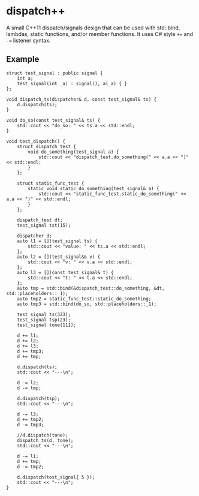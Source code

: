 # dispatch++
A small C++11 dispatch/signals design that can be used with std::bind, lambdas, static functions, and/or member functions. It uses C# style `+=` and `-=` listener syntax. 

## Example

    struct test_signal : public signal {
        int a;
        test_signal(int _a) : signal(), a(_a) { }
    };

    void dispatch_ts(dispatcher& d, const test_signal& ts) {
        d.dispatch(ts);
    }

    void do_so(const test_signal& ts) {
        std::cout << "do_so: " << ts.a << std::endl;
    }

    void test_dispatch() {
        struct dispatch_test {
            void do_something(test_signal a) { 
                std::cout << "dispatch_test.do_something(" << a.a << ")" << std::endl; 
            }
        };

        struct static_func_test {
            static void static_do_something(test_signal& a) { 
                std::cout << "static_func_test.static_do_something(" << a.a << ")" << std::endl; 
            }
        };

        dispatch_test dt;
        test_signal tst(15);

        dispatcher d;
        auto l1 = [](test_signal ts) { 
            std::cout << "value: " << ts.a << std::endl; 
        };
        auto l2 = [](test_signal&& v) { 
            std::cout << "v: " << v.a << std::endl; 
        };
        auto l3 = [](const test_signal& t) { 
            std::cout << "t: " << t.a << std::endl; 
        };
        auto tmp = std::bind(&dispatch_test::do_something, &dt, std::placeholders::_1);
        auto tmp2 = static_func_test::static_do_something;
        auto tmp3 = std::bind(do_so, std::placeholders::_1);

        test_signal ts(323);
        test_signal tsp(23);
        test_signal tone(111);

        d += l1;
        d += l2;
        d += l3;
        d += tmp3;
        d += tmp;

        d.dispatch(ts);
        std::cout << "---\n";

        d -= l2;
        d -= tmp;

        d.dispatch(tsp);
        std::cout << "---\n";

        d -= l3;
        d += tmp2;
        d -= tmp3;

        //d.dispatch(tone);
        dispatch_ts(d, tone);
        std::cout << "---\n";
        
        d -= l1;
        d += tmp;
        d -= tmp2;

        d.dispatch(test_signal{ 5 });
        std::cout << "---\n";
    }
